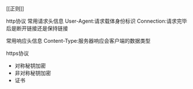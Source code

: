[[正则]]

http协议
常用请求头信息
User-Agent:请求载体身份标识
Connection:请求完毕后是断开链接还是保持链接

常用响应头信息
Content-Type:服务器响应会客户端的数据类型

https协议
- 对称秘钥加密
- 非对称秘钥加密
- 证书